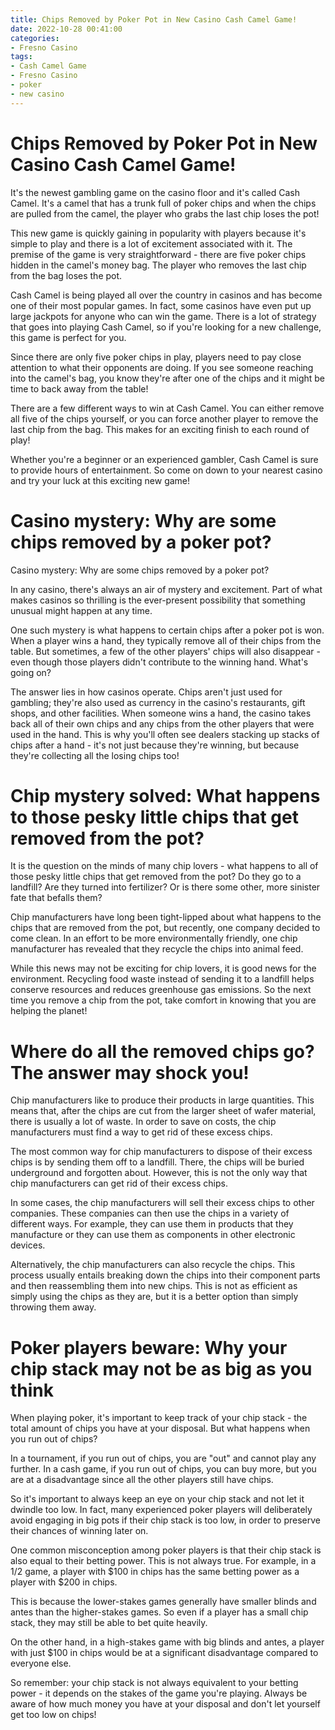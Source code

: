 ```yaml
---
title: Chips Removed by Poker Pot in New Casino Cash Camel Game! 
date: 2022-10-28 00:41:00
categories:
- Fresno Casino
tags:
- Cash Camel Game
- Fresno Casino
- poker
- new casino
---
```



#  Chips Removed by Poker Pot in New Casino Cash Camel Game! 

It's the newest gambling game on the casino floor and it's called Cash Camel. It's a camel that has a trunk full of poker chips and when the chips are pulled from the camel, the player who grabs the last chip loses the pot!

This new game is quickly gaining in popularity with players because it's simple to play and there is a lot of excitement associated with it. The premise of the game is very straightforward - there are five poker chips hidden in the camel's money bag. The player who removes the last chip from the bag loses the pot.

Cash Camel is being played all over the country in casinos and has become one of their most popular games. In fact, some casinos have even put up large jackpots for anyone who can win the game. There is a lot of strategy that goes into playing Cash Camel, so if you're looking for a new challenge, this game is perfect for you.

Since there are only five poker chips in play, players need to pay close attention to what their opponents are doing. If you see someone reaching into the camel's bag, you know they're after one of the chips and it might be time to back away from the table!

There are a few different ways to win at Cash Camel. You can either remove all five of the chips yourself, or you can force another player to remove the last chip from the bag. This makes for an exciting finish to each round of play!

Whether you're a beginner or an experienced gambler, Cash Camel is sure to provide hours of entertainment. So come on down to your nearest casino and try your luck at this exciting new game!

#  Casino mystery: Why are some chips removed by a poker pot? 

Casino mystery: Why are some chips removed by a poker pot?

In any casino, there's always an air of mystery and excitement. Part of what makes casinos so thrilling is the ever-present possibility that something unusual might happen at any time.

One such mystery is what happens to certain chips after a poker pot is won. When a player wins a hand, they typically remove all of their chips from the table. But sometimes, a few of the other players' chips will also disappear - even though those players didn't contribute to the winning hand. What's going on?

The answer lies in how casinos operate. Chips aren't just used for gambling; they're also used as currency in the casino's restaurants, gift shops, and other facilities. When someone wins a hand, the casino takes back all of their own chips and any chips from the other players that were used in the hand. This is why you'll often see dealers stacking up stacks of chips after a hand - it's not just because they're winning, but because they're collecting all the losing chips too!

#  Chip mystery solved: What happens to those pesky little chips that get removed from the pot? 

It is the question on the minds of many chip lovers - what happens to all of those pesky little chips that get removed from the pot? Do they go to a landfill? Are they turned into fertilizer? Or is there some other, more sinister fate that befalls them?

Chip manufacturers have long been tight-lipped about what happens to the chips that are removed from the pot, but recently, one company decided to come clean. In an effort to be more environmentally friendly, one chip manufacturer has revealed that they recycle the chips into animal feed.

While this news may not be exciting for chip lovers, it is good news for the environment. Recycling food waste instead of sending it to a landfill helps conserve resources and reduces greenhouse gas emissions. So the next time you remove a chip from the pot, take comfort in knowing that you are helping the planet!

#  Where do all the removed chips go? The answer may shock you! 

Chip manufacturers like to produce their products in large quantities. This means that, after the chips are cut from the larger sheet of wafer material, there is usually a lot of waste. In order to save on costs, the chip manufacturers must find a way to get rid of these excess chips.

The most common way for chip manufacturers to dispose of their excess chips is by sending them off to a landfill. There, the chips will be buried underground and forgotten about. However, this is not the only way that chip manufacturers can get rid of their excess chips.

In some cases, the chip manufacturers will sell their excess chips to other companies. These companies can then use the chips in a variety of different ways. For example, they can use them in products that they manufacture or they can use them as components in other electronic devices.

Alternatively, the chip manufacturers can also recycle the chips. This process usually entails breaking down the chips into their component parts and then reassembling them into new chips. This is not as efficient as simply using the chips as they are, but it is a better option than simply throwing them away.

#  Poker players beware: Why your chip stack may not be as big as you think

When playing poker, it's important to keep track of your chip stack - the total amount of chips you have at your disposal. But what happens when you run out of chips?

In a tournament, if you run out of chips, you are "out" and cannot play any further. In a cash game, if you run out of chips, you can buy more, but you are at a disadvantage since all the other players still have chips.

So it's important to always keep an eye on your chip stack and not let it dwindle too low. In fact, many experienced poker players will deliberately avoid engaging in big pots if their chip stack is too low, in order to preserve their chances of winning later on.

One common misconception among poker players is that their chip stack is also equal to their betting power. This is not always true. For example, in a $1/$2 game, a player with $100 in chips has the same betting power as a player with $200 in chips.

This is because the lower-stakes games generally have smaller blinds and antes than the higher-stakes games. So even if a player has a small chip stack, they may still be able to bet quite heavily.

On the other hand, in a high-stakes game with big blinds and antes, a player with just $100 in chips would be at a significant disadvantage compared to everyone else.

So remember: your chip stack is not always equivalent to your betting power - it depends on the stakes of the game you're playing. Always be aware of how much money you have at your disposal and don't let yourself get too low on chips!